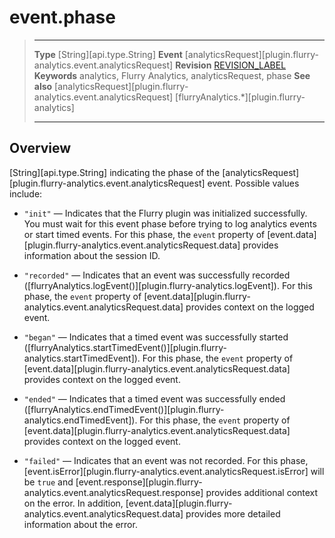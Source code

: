# event.phase

> --------------------- ------------------------------------------------------------------------------------------
> __Type__              [String][api.type.String]
> __Event__             [analyticsRequest][plugin.flurry-analytics.event.analyticsRequest]
> __Revision__          [REVISION_LABEL](REVISION_URL)
> __Keywords__          analytics, Flurry Analytics, analyticsRequest, phase
> __See also__			[analyticsRequest][plugin.flurry-analytics.event.analyticsRequest]
>						[flurryAnalytics.*][plugin.flurry-analytics]
> --------------------- ------------------------------------------------------------------------------------------

## Overview

[String][api.type.String] indicating the phase of the [analyticsRequest][plugin.flurry-analytics.event.analyticsRequest] event. Possible values include:

* `"init"` &mdash; Indicates that the Flurry plugin was initialized successfully. You must wait for this event phase before trying to log analytics events or start timed events. For this phase, the `event` property of [event.data][plugin.flurry-analytics.event.analyticsRequest.data] provides information about the session&nbsp;ID.

* `"recorded"` &mdash; Indicates that an event was successfully recorded ([flurryAnalytics.logEvent()][plugin.flurry-analytics.logEvent]). For this phase, the `event` property of [event.data][plugin.flurry-analytics.event.analyticsRequest.data] provides context on the logged event.

* `"began"` &mdash; Indicates that a timed event was successfully started ([flurryAnalytics.startTimedEvent()][plugin.flurry-analytics.startTimedEvent]). For this phase, the `event` property of [event.data][plugin.flurry-analytics.event.analyticsRequest.data] provides context on the logged event.
            
* `"ended"` &mdash; Indicates that a timed event was successfully ended ([flurryAnalytics.endTimedEvent()][plugin.flurry-analytics.endTimedEvent]). For this phase, the `event` property of [event.data][plugin.flurry-analytics.event.analyticsRequest.data] provides context on the logged event.

* `"failed"` &mdash; Indicates that an event was not recorded. For this phase, [event.isError][plugin.flurry-analytics.event.analyticsRequest.isError] will be `true` and [event.response][plugin.flurry-analytics.event.analyticsRequest.response] provides additional context on the error. In addition, [event.data][plugin.flurry-analytics.event.analyticsRequest.data] provides more detailed information about the error.
